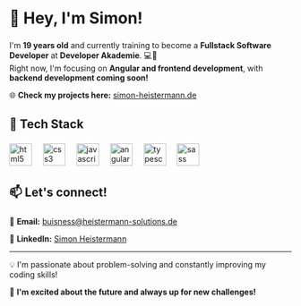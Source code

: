 <h1 align="left">👋  <b>Hey, I'm Simon!</b></h1>

###

<p align="left">I'm <b>19 years old</b> and currently training to become a <b>Fullstack Software Developer</b> at <b>Developer Akademie</b>. 💻🚀<br>Right now, I'm focusing on <b>Angular and frontend development</b>, with <b>backend development coming soon!</b></p>
<p align="left">🌐 <b>Check my projects here:</b> <a href="https://simon-heistermann.de">simon-heistermann.de</a></p>

###

<h2 align="left">🚀 <b>Tech Stack</b></h2>

###

<div>
 <div align="left">
  <img src="https://cdn.jsdelivr.net/gh/devicons/devicon/icons/html5/html5-original.svg" height="40" alt="html5 logo"  />
  <img width="12" />
  <img src="https://cdn.jsdelivr.net/gh/devicons/devicon/icons/css3/css3-original.svg" height="40" alt="css3 logo"  />
  <img width="12" />
  <img src="https://cdn.jsdelivr.net/gh/devicons/devicon/icons/javascript/javascript-original.svg" height="40" alt="javascript logo"  />
  <img width="12" />
  <img src="https://cdn.jsdelivr.net/gh/devicons/devicon/icons/angularjs/angularjs-original.svg" height="40" alt="angularjs logo"  />
  <img width="12" />
  <img src="https://cdn.jsdelivr.net/gh/devicons/devicon/icons/typescript/typescript-original.svg" height="40" alt="typescript logo"  />
  <img width="12" />
  <img src="https://cdn.jsdelivr.net/gh/devicons/devicon/icons/sass/sass-original.svg" height="40" alt="sass logo"  />
 </div>

###
 </div>
</div>

###

<h2 align="left">📫 <b>Let's connect!</b></h2>

###

<p>📧 <b>Email:</b> <a href="mailto:buisness@heistermann-solutions.de">buisness@heistermann-solutions.de</a></p>
<p>💼 <b>LinkedIn:</b> <a href="https://www.linkedin.com/in/simon-maximilian-heistermann-419531250/" target="_blank">Simon Heistermann</a></p>

---

<p>💡 I'm passionate about problem-solving and constantly improving my coding skills!</p>
<p>🚀 <b>I'm excited about the future and always up for new challenges!</b></p>
